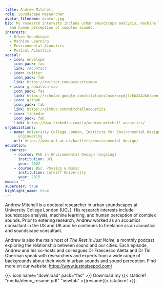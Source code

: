 ```yaml
---
title: Andrew Mitchell
role: Soundscape Researcher
avatar_filename: avatar.jpg
bio: My research interests include urban soundscape analysis, machine learning,
  and human perception of complex sounds.
interests:
  - Urban Soundscape
  - Machine Learning
  - Environmental Acoustics
  - Musical Acoustics
social:
  - icon: envelope
    icon_pack: fas
    link: /#contact
  - icon: twitter
    icon_pack: fab
    link: https://twitter.com/acousticsman
  - icon: graduation-cap
    icon_pack: fas
    link: https://scholar.google.com/citations?user=xydj7cEAAAAJ&hl=en
  - icon: github
    icon_pack: fab
    link: https://github.com/MitchellAcoustics
  - icon: linkedin
    icon_pack: fab
    link: https://www.linkedin.com/in/andrew-mitchell-acoustics/
organizations:
  - name: University College London, Institute for Environmental Design and
      Engineering
    url: https://www.ucl.ac.uk/bartlett/environmental-design/
education:
  courses:
    - course: PhD in Environmental Design (ongoing)
      institution: UCL
      year: 2022
    - course: BSc. Physics & Music
      institution: Cardiff University
      year: 2015
email: ""
superuser: true
highlight_name: true
---
```

Andrew Mitchell is a doctoral researcher in urban soundscapes at University College London (UCL). His research interests include soundscape analysis, machine learning, and human perception of complex sounds. Prior to entering research, Andrew worked as an acoustics consultant in the US and UK and he continues to freelance as an acoustics and soundscape consultant.

Andrew is also the main host of *The Rest is Just Noise*, a monthly podcast exploring the relationship between sound and our cities. Each episode, Andrew and his co-hosts and colleagues Dr Francesco Aletta and Dr Tin Oberman speak with researchers and experts from a wide range of backgrounds about their work in urban sounds and sound perception. Find more on our website: <https://www.justnoisepod.com/>

{{< icon name="download" pack="fas" >}} Download my {{< staticref "media/demo_resume.pdf" "newtab" >}}resumé{{< /staticref >}}.
